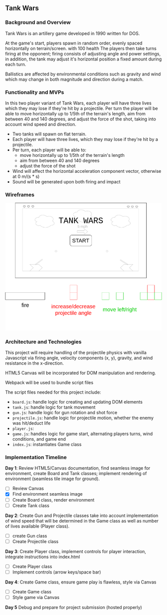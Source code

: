 ## Tank Wars
### Background and Overview

Tank Wars is an artillery game developed in 1990 written for DOS.

At the game's start, players spawn in random order, evenly spaced horizontally on terrain/screen. with 100 health The players then take turns firing at the opponent; firing consists of adjusting angle and power settings, in addition, the tank may adjust it's horizontal position a fixed amount during each turn.

Ballistics are affected by environmental conditions such as gravity and wind which may change in both magnitude and direction during a match.

### Functionality and MVPs

In this two player variant of Tank Wars, each player will have three lives which they may lose if they're hit by a projectile. Per turn the player will be able to move horizontally up to 1/5th of the terrain's length, aim from between 40 and 140 degrees, and adjust the force of the shot, taking into account wind speed and direction.


 * Two tanks will spawn on flat terrain.
 * Each player will have three lives, which they may lose if they're hit by a projectile.
 * Per turn, each player will be able to:
     * move horizontally up to 1/5th of the terrain's length
     * aim from between 40 and 140 degrees
     * adjust the force of the shot
 * Wind will affect the horizontal acceleration component vector, otherwise at 0 m/(s * s)
 * Sound will be generated upon both firing and impact

 ### Wireframes

 ![Tank Wars Wireframe](https://github.com/aahmad94/Tank-Wars/blob/master/docs/wf/wf_jsproj_tankwars.png)

 ### Architecture and Technologies

 This project will require handling of the projectile physics with vanilla Javascript via firing angle, velocity components (x, y), gravity, and wind resistance in the x-direction.

 HTML5 Canvas will be incorporated for DOM manipulation and rendering.

 Webpack will be used to bundle script files

 The script files needed for this project include:

 * `board.js`: handle logic for creating and updating DOM elements
 * `tank.js`: handle logic for tank movement
 * `gun.js`: handle logic for gun rotation and shot force
 * `projectile.js`: handle logic for projectile motion, whether the enemy was hit/deduct life
 * `player.js`:
 * `game.js`: handles logic for game start, alternating players turns, wind conditions, and game end  
 * `index.js`: instantiates Game class


 ### Implementation Timeline
**Day 1**: Review HTML5/Canvas documentation, find seamless image for environment, create Board and Tank classes; implement rendering of environment (seamless tile image for ground).

- [ ] Review Canvas
- [x] Find environment seamless image
- [ ] Create Board class, render environment
- [ ] Create Tank class

**Day 2**: Create Gun and Projectile classes take into account implementation of wind speed that will be determined in the Game class as well as number of lives available (Player class).

- [ ] create Gun class
- [ ] Create Projectile class

**Day 3**: Create Player class, implement controls for player interaction, integrate instructions into index.html

- [ ] Create Player class
- [ ] Implement controls (arrow keys/space bar)

**Day 4**: Create Game class, ensure game play is flawless, style via Canvas

- [ ] Create Game class
- [ ] Style game via Canvas

**Day 5** Debug and prepare for project submission (hosted properly)
